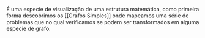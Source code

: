 É uma especie de visualização de uma estrutura matemática, como primeira forma descobrimos os [[Grafos Simples]] onde mapeamos uma série de problemas que no qual verificamos se podem ser transformados em alguma especie de grafo.

